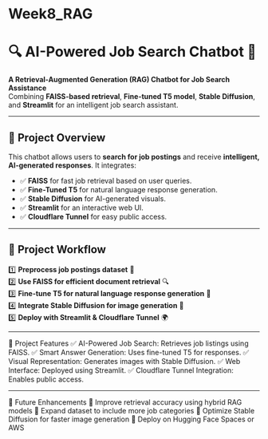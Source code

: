 # Week8_RAG

# 🔍 AI-Powered Job Search Chatbot 🚀  
**A Retrieval-Augmented Generation (RAG) Chatbot for Job Search Assistance**  
Combining **FAISS-based retrieval**, **Fine-tuned T5 model**, **Stable Diffusion**, and **Streamlit** for an intelligent job search assistant.

---

## 📖 **Project Overview**
This chatbot allows users to **search for job postings** and receive **intelligent, AI-generated responses**. It integrates:
- ✅ **FAISS** for fast job retrieval based on user queries.
- ✅ **Fine-Tuned T5** for natural language response generation.
- ✅ **Stable Diffusion** for AI-generated visuals.
- ✅ **Streamlit** for an interactive web UI.
- ✅ **Cloudflare Tunnel** for easy public access.

---

## 📌 **Project Workflow**
1️⃣ **Preprocess job postings dataset** 📂  
2️⃣ **Use FAISS for efficient document retrieval** 🔍  
3️⃣ **Fine-tune T5 for natural language response generation** 🤖  
4️⃣ **Integrate Stable Diffusion for image generation** 🎨  
5️⃣ **Deploy with Streamlit & Cloudflare Tunnel** 🌍  

---

🎯 Project Features
✅ AI-Powered Job Search: Retrieves job listings using FAISS.
✅ Smart Answer Generation: Uses fine-tuned T5 for responses.
✅ Visual Representation: Generates images with Stable Diffusion.
✅ Web Interface: Deployed using Streamlit.
✅ Cloudflare Tunnel Integration: Enables public access.

---

🔮 Future Enhancements
🚀 Improve retrieval accuracy using hybrid RAG models
🚀 Expand dataset to include more job categories
🚀 Optimize Stable Diffusion for faster image generation
🚀 Deploy on Hugging Face Spaces or AWS

